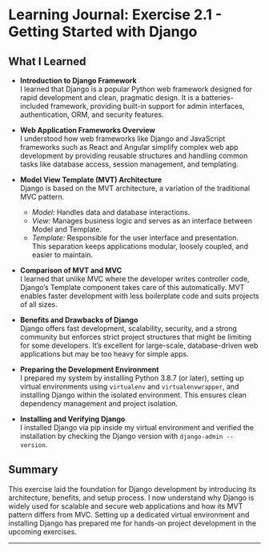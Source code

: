 # Learning Journal: Exercise 2.1 - Getting Started with Django

## What I Learned

- **Introduction to Django Framework**  
  I learned that Django is a popular Python web framework designed for rapid development and clean, pragmatic design. It is a batteries-included framework, providing built-in support for admin interfaces, authentication, ORM, and security features.

- **Web Application Frameworks Overview**  
  I understood how web frameworks like Django and JavaScript frameworks such as React and Angular simplify complex web app development by providing reusable structures and handling common tasks like database access, session management, and templating.

- **Model View Template (MVT) Architecture**  
  Django is based on the MVT architecture, a variation of the traditional MVC pattern.  
  - *Model:* Handles data and database interactions.  
  - *View:* Manages business logic and serves as an interface between Model and Template.  
  - *Template:* Responsible for the user interface and presentation.  
  This separation keeps applications modular, loosely coupled, and easier to maintain.

- **Comparison of MVT and MVC**  
  I learned that unlike MVC where the developer writes controller code, Django’s Template component takes care of this automatically. MVT enables faster development with less boilerplate code and suits projects of all sizes.

- **Benefits and Drawbacks of Django**  
  Django offers fast development, scalability, security, and a strong community but enforces strict project structures that might be limiting for some developers. It’s excellent for large-scale, database-driven web applications but may be too heavy for simple apps.

- **Preparing the Development Environment**  
  I prepared my system by installing Python 3.8.7 (or later), setting up virtual environments using `virtualenv` and `virtualenvwrapper`, and installing Django within the isolated environment. This ensures clean dependency management and project isolation.

- **Installing and Verifying Django**  
  I installed Django via pip inside my virtual environment and verified the installation by checking the Django version with `django-admin --version`.

## Summary

This exercise laid the foundation for Django development by introducing its architecture, benefits, and setup process. I now understand why Django is widely used for scalable and secure web applications and how its MVT pattern differs from MVC. Setting up a dedicated virtual environment and installing Django has prepared me for hands-on project development in the upcoming exercises.

---

